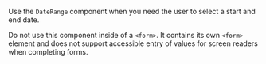 
Use the `DateRange` component when you need the user to select a start and end date.

Do not use this component inside of a `<form>`. It contains its own `<form>` element and does not support accessible entry of values for screen readers when completing forms.
